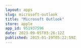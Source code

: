```yaml
---
layout: apps
slug: microsoft-outlook
title: "Microsoft Outlook"
store: apple
app_id: 951937596
date: 2023-09-05T03:26:12Z
published: 2015-01-29T05:22:59Z
---
```

